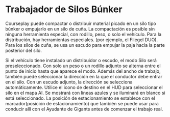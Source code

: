 # Trabajador de Silos Búnker


Courseplay puede compactar o distribuir material picado en un silo tipo búnker o empujarlo en un silo de cuña.
La compactación es posible sin ninguna herramienta especial, con rodillo, peso, o solo el vehículo.
Para la distribución, hay herramientas especiales. (por ejemplo, el Fliegel DUO).
Para los silos de cuña, se usa un escudo para empujar la paja hacia la parte posterior del silo.



Si el vehículo tiene instalado un distribuidor o escudo, el modo Silo será preseleccionado. Con solo un peso o un rodillo 
adjunto se alterna entre el punto de inicio hasta que aparece el modo.
Además del ancho de trabajo, también puede seleccionar la dirección en la que el conductor debe entrar en el silo. 
Con un escudo adjunto, la dirección se selecciona automáticamente.
Utilice el icono de destino en el HUD para seleccionar el silo en el mapa AI. Se mostrará con líneas azules y se iluminará 
en blanco si está seleccionado.
La posición de estacionamiento se establece con el marcador(posición de estacionamiento) que también se puede usar 
para conducir allí con el Ayudante de Gigants antes de comenzar el trabajo real.


